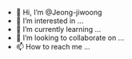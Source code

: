 - 👋 Hi, I’m @Jeong-jiwoong
- 👀 I’m interested in ...
- 🌱 I’m currently learning ...
- 💞️ I’m looking to collaborate on ...
- 📫 How to reach me ...

<!---
Jeong-jiwoong/Jeong-jiwoong is a ✨ special ✨ repository because its `README.md` (this file) appears on your GitHub profile.
You can click the Preview link to take a look at your changes.
--->
